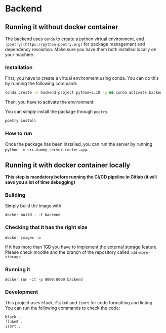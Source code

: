 # Backend

## Running it without docker container
The backend uses `conda` to create a python virtual environment, and `[poetry](https://python-poetry.org)` for package management and dependency resolution. Make sure you have them both installed locally on your machine.


### Installation
First, you have to create a virtual environment using conda. You can do this by running the following command:

```bash
conda create -n backend-project python=3.10 -y && conda activate backend-project
```

Then, you have to activate the environment:

You can simply install the package through `poetry`:

```bash
poetry install
```


### How to run  
Once the package has been installed, you can run the server by running `python -m src.dummy_server.router.app`.

## Running it with docker container locally
**This step is mandatory before running the CI/CD pipeline in Gitlab (it will save you
a lot of time debugging)**
### Building
Simply build the image with 
```
docker build . -t backend 
```
### Checking that it has the right size
```
docker images -a
```
If it has more than 1GB you have to implement the external 
storage feature. Please check moodle and the branch of the repository called 
```add-more-storage```

### Running it 
```
docker run -it -p 8000:8000 backend
```

### Development
This project uses `black`, `flake8` and `isort` for code formatting and linting. You can run the following commands to check the code:

```bash
black .
flake8 .
isort .
```
